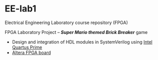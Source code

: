 # EE-lab1
Electrical Engineering Laboratory course repository (FPGA)

FPGA Laboratory Project – ***Super Mario themed Brick Breaker*** game	
  - Design and integration of HDL modules in SystemVerilog using [Intel Quartus Prime](https://www.intel.com/content/www/us/en/software/programmable/quartus-prime/overview.html)
  - [Altera FPGA board](https://www.terasic.com.tw/cgi-bin/page/archive.pl?Language=English&No=1081)
